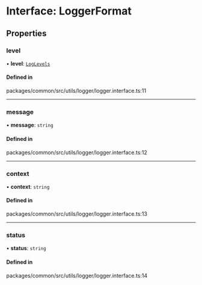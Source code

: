 # Interface: LoggerFormat

## Properties

### level

• **level**: [`LogLevels`](../enums/LogLevels.md)

#### Defined in

packages/common/src/utils/logger/logger.interface.ts:11

---

### message

• **message**: `string`

#### Defined in

packages/common/src/utils/logger/logger.interface.ts:12

---

### context

• **context**: `string`

#### Defined in

packages/common/src/utils/logger/logger.interface.ts:13

---

### status

• **status**: `string`

#### Defined in

packages/common/src/utils/logger/logger.interface.ts:14
